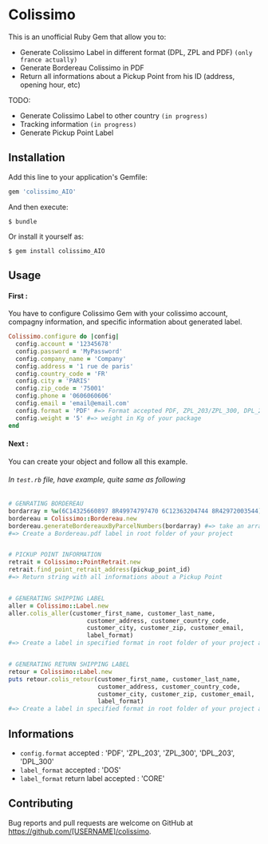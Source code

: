 # Colissimo

This is an unofficial Ruby Gem that allow you to:
- Generate Colissimo Label in different format (DPL, ZPL and PDF) `(only france actually)`
- Generate Bordereau Colissimo in PDF
- Return all informations about a Pickup Point from his ID (address, opening hour, etc)

TODO:
- Generate Colissimo Label to other country `(in progress)`
- Tracking information `(in progress)`
- Generate Pickup Point Label

## Installation

Add this line to your application's Gemfile:

```ruby
gem 'colissimo_AIO'
```

And then execute:

    $ bundle

Or install it yourself as:

    $ gem install colissimo_AIO

## Usage

#### First :

You have to configure Colissimo Gem with your colissimo account, compagny information, and specific information about generated label.

```ruby
Colissimo.configure do |config|
  config.account = '12345678'
  config.password = 'MyPassword'
  config.company_name = 'Company'
  config.address = '1 rue de paris'
  config.country_code = 'FR'
  config.city = 'PARIS'
  config.zip_code = '75001'
  config.phone = '0606060606'
  config.email = 'email@email.com'
  config.format = 'PDF' #=> Format accepted PDF, ZPL_203/ZPL_300, DPL_203/DPL_300
  config.weight = '5' #=> weight in Kg of your package
end
```


#### Next :

You can create your object and follow all this example.
###### In `test.rb` file, have example, quite same as following
```ruby
# GENRATING BORDEREAU 
bordarray = %w(6C14325660897 8R49974797470 6C12363204744 8R42972003544)
bordereau = Colissimo::Bordereau.new
bordereau.generateBordereauxByParcelNumbers(bordarray) #=> take an array of tracking number
#=> Create a Bordereau.pdf label in root folder of your project


# PICKUP POINT INFORMATION
retrait = Colissimo::PointRetrait.new
retrait.find_point_retrait_address(pickup_point_id)
#=> Return string with all informations about a Pickup Point


# GENERATING SHIPPING LABEL
aller = Colissimo::Label.new
aller.colis_aller(customer_first_name, customer_last_name, 
                      customer_address, customer_country_code, 
                      customer_city, customer_zip, customer_email, 
                      label_format)
#=> Create a label in specified format in root folder of your project and return the tracking number


# GENERATING RETURN SHIPPING LABEL
retour = Colissimo::Label.new
puts retour.colis_retour(customer_first_name, customer_last_name, 
                         customer_address, customer_country_code, 
                         customer_city, customer_zip, customer_email, 
                         label_format)
#=> Create a label in specified format in root folder of your project and return the tracking number
```


## Informations

- `config.format` accepted : 'PDF', 'ZPL_203', 'ZPL_300', 'DPL_203', 'DPL_300'
- `label_format` accepted : 'DOS'
- `label_format` return label accepted : 'CORE'


## Contributing

Bug reports and pull requests are welcome on GitHub at https://github.com/[USERNAME]/colissimo.
